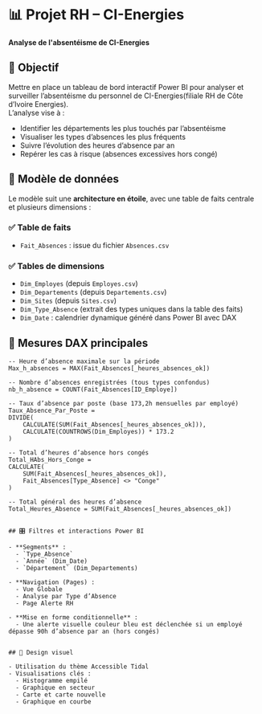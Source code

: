 
# 📊 Projet RH – CI-Energies
**Analyse de l'absentéisme de CI-Energies**

## 🎯 Objectif
Mettre en place un tableau de bord interactif Power BI pour analyser et surveiller l’absentéisme du personnel de CI-Energies(filiale RH de Côte d’Ivoire Energies).  
L’analyse vise à :

- Identifier les départements les plus touchés par l’absentéisme  
- Visualiser les types d’absences les plus fréquents  
- Suivre l’évolution des heures d’absence par an  
- Repérer les cas à risque (absences excessives hors congé)


## 🧱 Modèle de données  
Le modèle suit une **architecture en étoile**, avec une table de faits centrale et plusieurs dimensions :

### ✅ Table de faits
- `Fait_Absences` : issue du fichier `Absences.csv`

### ✅ Tables de dimensions
- `Dim_Employes` (depuis `Employes.csv`)
- `Dim_Departements` (depuis `Departements.csv`)
- `Dim_Sites` (depuis `Sites.csv`)
- `Dim_Type_Absence` (extrait des types uniques dans la table des faits)
- `Dim_Date` : calendrier dynamique généré dans Power BI avec DAX



## 📐 Mesures DAX principales

```DAX
-- Heure d’absence maximale sur la période
Max_h_absences = MAX(Fait_Absences[_heures_absences_ok])

-- Nombre d’absences enregistrées (tous types confondus)
nb_h_absence = COUNT(Fait_Absences[ID_Employe])

-- Taux d’absence par poste (base 173,2h mensuelles par employé)
Taux_Absence_Par_Poste = 
DIVIDE(
    CALCULATE(SUM(Fait_Absences[_heures_absences_ok])),
    CALCULATE(COUNTROWS(Dim_Employes)) * 173.2
)

-- Total d’heures d’absence hors congés
Total_HAbs_Hors_Conge = 
CALCULATE(
    SUM(Fait_Absences[_heures_absences_ok]),
    Fait_Absences[Type_Absence] <> "Conge"
)

-- Total général des heures d’absence
Total_Heures_Absence = SUM(Fait_Absences[_heures_absences_ok])


## 🎛️ Filtres et interactions Power BI

- **Segments** :
  - `Type_Absence`
  - `Année` (Dim_Date)
  - `Département` (Dim_Departements)

- **Navigation (Pages) :
  - Vue Globale
  - Analyse par Type d’Absence
  - Page Alerte RH

- **Mise en forme conditionnelle** :
  - Une alerte visuelle couleur bleu est déclenchée si un employé dépasse 90h d’absence par an (hors congés)


## 🎨 Design visuel

- Utilisation du thème Accessible Tidal
- Visualisations clés :
  - Histogramme empilé
  - Graphique en secteur
  - Carte et carte nouvelle
  - Graphique en courbe
